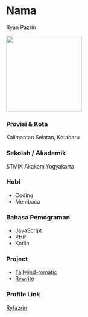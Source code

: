 # Nama
Ryan Pazrin

<img src="https://avatars.githubusercontent.com/u/39837799?v=4" width="200" height="200" align="center"/>

### Provisi & Kota
Kalimantan Selatan, Kotabaru


### Sekolah / Akademik
STMIK Akakom Yogyakarta

### Hobi

- Coding
- Membaca

### Bahasa Pemograman

- JavaScript
- PHP
- Kotlin

### Project
- [Tailwind-romatic](https://github.com/ryfazrin/riska-selan)
- [Rywrite](https://github.com/ryfazrin/rywrite)

### Profile Link

[Ryfazrin](https://github.com/ryfazrin)
